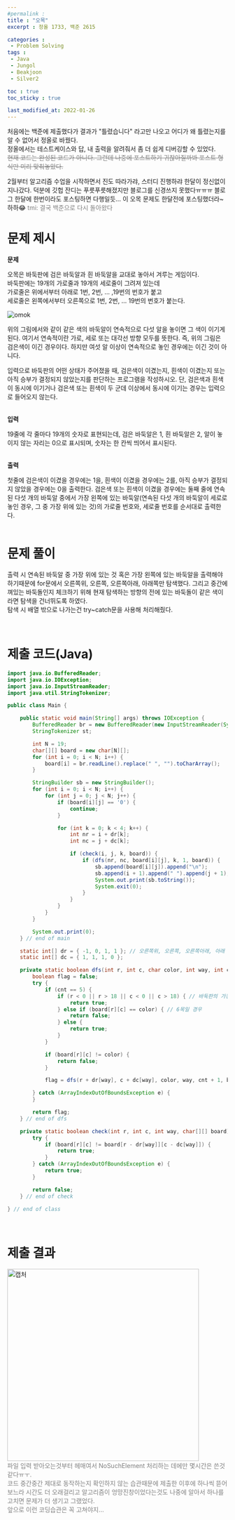 ```yaml
---
#permalink : 
title : "오목"
excerpt : 정올 1733, 백준 2615

categories : 
 - Problem Solving
tags :
 - Java
 - Jungol
 - Beakjoon
 - Silver2

toc : true
toc_sticky : true

last_modified_at: 2022-01-26
---
```

처음에는 백준에 제출했다가 결과가 "틀렸습니다" 라고만 나오고 어디가 왜 틀렸는지를 알 수 없어서 정올로 바꿨다.  
정올에서는 테스트케이스와 답, 내 출력을 알려줘서 좀 더 쉽게 디버깅할 수 있었다.  
<span style="color:gray">~~현재 코드는 완성된 코드가 아니다. 그런데 나중에 포스트하기 귀찮아질까봐 포스트 형식만 미리 맞춰놓았다.~~</span>

2월부터 알고리즘 수업을 시작하면서 진도 따라가랴, 스터디 진행하랴 한달이 정신없이 지나갔다. 덕분에 깃헙 잔디는 푸릇푸릇해졌지만 블로그를 신경쓰지 못했다ㅠㅠㅠ 블로그 한달에 한번이라도 포스팅하면 다행일듯... 이 오목 문제도 한달전에 포스팅했더라~ 하하😂 <span style="color:gray">tmi: 결국 백준으로 다시 돌아왔다</span>
<br>

# 문제 제시<br>

**문제**  

오목은 바둑판에 검은 바둑알과 흰 바둑알을 교대로 놓아서 겨루는 게임이다.  
바둑판에는 19개의 가로줄과 19개의 세로줄이 그려져 있는데  
가로줄은 위에서부터 아래로 1번, 2번, ... ,19번의 번호가 붙고  
세로줄은 왼쪽에서부터 오른쪽으로 1번, 2번, ... 19번의 번호가 붙는다.  

![omok](https://user-images.githubusercontent.com/47583202/151116007-409d047a-fd2e-4830-9f76-b589ee07fd73.png)  

위의 그림에서와 같이 같은 색의 바둑알이 연속적으로 다섯 알을 놓이면 그 색이 이기게 된다. 여기서 연속적이란 가로, 세로 또는 대각선 방향 모두를 뜻한다. 즉, 위의 그림은 검은색이 이긴 경우이다. 하지만 여섯 알 이상이 연속적으로 놓인 경우에는 이긴 것이 아니다.

입력으로 바둑판의 어떤 상태가 주어졌을 때, 검은색이 이겼는지, 흰색이 이겼는지 또는 아직 승부가 결정되지 않았는지를 판단하는 프로그램을 작성하시오. 단, 검은색과 흰색이 동시에 이기거나 검은색 또는 흰색이 두 군데 이상에서 동시에 이기는 경우는 입력으로 들어오지 않는다.  
<br>

**입력**  

19줄에 각 줄마다 19개의 숫자로 표현되는데, 검은 바둑알은 1, 흰 바둑알은 2, 알이 놓이지 않는 자리는 0으로 표시되며, 숫자는 한 칸씩 띄어서 표시된다.  
<br>

**출력**  

첫줄에 검은색이 이겼을 경우에는 1을, 흰색이 이겼을 경우에는 2를, 아직 승부가 결정되지 않았을 경우에는 0을 출력한다. 검은색 또는 흰색이 이겼을 경우에는 둘째 줄에 연속된 다섯 개의 바둑알 중에서 가장 왼쪽에 있는 바둑알(연속된 다섯 개의 바둑알이 세로로 놓인 경우, 그 중 가장 위에 있는 것)의 가로줄 번호와, 세로줄 번호를 순서대로 출력한다.  
<br>

# 문제 풀이
출력 시 연속된 바둑알 중 가장 위에 있는 것 혹은 가장 왼쪽에 있는 바둑알을 출력해야하기때문에 for문에서 오른쪽위, 오른쪽, 오른쪽아래, 아래쪽만 탐색했다. 그리고 중간에 껴있는 바둑돌인지 체크하기 위해 현재 탐색하는 방향의 전에 있는 바둑돌이 같은 색이라면 탐색을 건너뛰도록 하였다.  
탐색 시 배열 밖으로 나가는건 try~catch문을 사용해 처리해줬다.

<br>

# 제출 코드(Java)
```java
import java.io.BufferedReader;
import java.io.IOException;
import java.io.InputStreamReader;
import java.util.StringTokenizer;

public class Main {

	public static void main(String[] args) throws IOException {
		BufferedReader br = new BufferedReader(new InputStreamReader(System.in));
		StringTokenizer st;

		int N = 19;
		char[][] board = new char[N][];
		for (int i = 0; i < N; i++) {
			board[i] = br.readLine().replace(" ", "").toCharArray();
		}

		StringBuilder sb = new StringBuilder();
		for (int i = 0; i < N; i++) {
			for (int j = 0; j < N; j++) {
				if (board[i][j] == '0') {
					continue;
				}

				for (int k = 0; k < 4; k++) {
					int nr = i + dr[k];
					int nc = j + dc[k];

					if (check(i, j, k, board)) {
						if (dfs(nr, nc, board[i][j], k, 1, board)) {
							sb.append(board[i][j]).append("\n");
							sb.append(i + 1).append(" ").append(j + 1);
							System.out.print(sb.toString());
							System.exit(0);
						}
					}
				}
			}
		}

		System.out.print(0);
	} // end of main

	static int[] dr = { -1, 0, 1, 1 }; // 오른쪽위, 오른쪽, 오른쪽아래, 아래
	static int[] dc = { 1, 1, 1, 0 };

	private static boolean dfs(int r, int c, char color, int way, int cnt, char[][] board) {
		boolean flag = false;
		try {
			if (cnt == 5) {
				if (r < 0 || r > 18 || c < 0 || c > 18) { // 바둑판의 가장자리에 붙어서 오목인 경우
					return true;
				} else if (board[r][c] == color) { // 6목일 경우
					return false;
				} else {
					return true;
				}
			}

			if (board[r][c] != color) {
				return false;
			}

			flag = dfs(r + dr[way], c + dc[way], color, way, cnt + 1, board);

		} catch (ArrayIndexOutOfBoundsException e) {
		}

		return flag;
	} // end of dfs

	private static boolean check(int r, int c, int way, char[][] board) {
		try {
			if (board[r][c] != board[r - dr[way]][c - dc[way]]) {
				return true;
			}
		} catch (ArrayIndexOutOfBoundsException e) {
			return true;
		}

		return false;
	} // end of check

} // end of class

```
<br>

# 제출 결과  
<img width="438" alt="캡처" src="https://user-images.githubusercontent.com/47583202/155834385-110f4056-324f-4493-be7d-01575cfef22b.PNG">


<br>
<span style="color: gray">파일 입력 받아오는것부터 헤매여서 NoSuchElement 처리하는 데에만 몇시간은 쓴것같다ㅠㅜ.<br>코드 중간중간 제대로 동작하는지 확인하지 않는 습관때문에 제출한 이후에 하나씩 뜯어보느라 시간도 더 오래걸리고 알고리즘이 엉망진창이었다는것도 나중에 알아서 하나를 고치면 문제가 더 생기고 그랬었다.<br>앞으로 이런 코딩습관은 꼭 고쳐야지...</span>